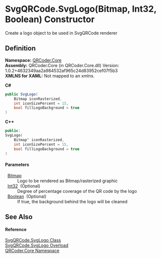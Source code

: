 # SvgQRCode.SvgLogo(Bitmap, Int32, Boolean) Constructor


Create a logo object to be used in SvgQRCode renderer



## Definition
**Namespace:** <a href="N_QRCoder_Core.md">QRCoder.Core</a>  
**Assembly:** QRCoder.Core (in QRCoder.Core.dll) Version: 1.0.2+4632349aa2a984532af965c24d83952cef07f5b3  
**XMLNS for XAML:** Not mapped to an xmlns.

**C#**
``` C#
public SvgLogo(
	Bitmap iconRasterized,
	int iconSizePercent = 15,
	bool fillLogoBackground = true
)
```
**C++**
``` C++
public:
SvgLogo(
	Bitmap^ iconRasterized, 
	int iconSizePercent = 15, 
	bool fillLogoBackground = true
)
```



#### Parameters
<dl><dt>  <a href="https://learn.microsoft.com/dotnet/api/system.drawing.bitmap" target="_blank" rel="noopener noreferrer">Bitmap</a></dt><dd>Logo to be rendered as Bitmap/rasterized graphic</dd><dt>  <a href="https://learn.microsoft.com/dotnet/api/system.int32" target="_blank" rel="noopener noreferrer">Int32</a>  (Optional)</dt><dd>Degree of percentage coverage of the QR code by the logo</dd><dt>  <a href="https://learn.microsoft.com/dotnet/api/system.boolean" target="_blank" rel="noopener noreferrer">Boolean</a>  (Optional)</dt><dd>If true, the background behind the logo will be cleaned</dd></dl>

## See Also


#### Reference
<a href="T_QRCoder_Core_SvgQRCode_SvgLogo.md">SvgQRCode.SvgLogo Class</a>  
<a href="Overload_QRCoder_Core_SvgQRCode_SvgLogo__ctor.md">SvgQRCode.SvgLogo Overload</a>  
<a href="N_QRCoder_Core.md">QRCoder.Core Namespace</a>  
